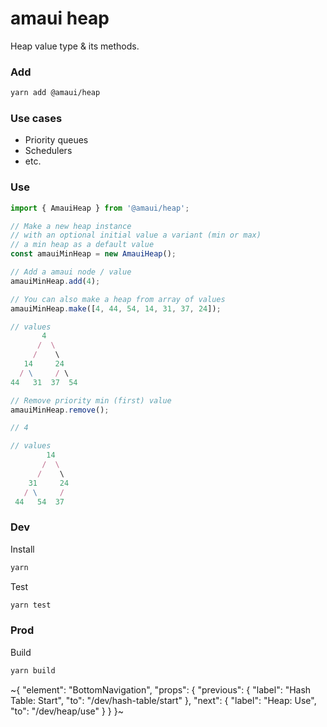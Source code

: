 
# amaui heap

Heap value type & its methods.

### Add

```sh
yarn add @amaui/heap
```

### Use cases
- Priority queues
- Schedulers
- etc.

### Use

```ts
import { AmauiHeap } from '@amaui/heap';

// Make a new heap instance
// with an optional initial value a variant (min or max)
// a min heap as a default value
const amauiMinHeap = new AmauiHeap();

// Add a amaui node / value
amauiMinHeap.add(4);

// You can also make a heap from array of values
amauiMinHeap.make([4, 44, 54, 14, 31, 37, 24]);

// values
       4
      /  \
     /    \
   14     24
  / \     / \
44   31  37  54

// Remove priority min (first) value
amauiMinHeap.remove();

// 4

// values
        14
       /  \
      /    \
    31     24
   / \     /
 44   54  37
```

### Dev

Install

```sh
yarn
```

Test

```sh
yarn test
```

### Prod

Build

```sh
yarn build
```

~{
  "element": "BottomNavigation",
  "props": {
    "previous": {
      "label": "Hash Table: Start",
      "to": "/dev/hash-table/start"
    },
    "next": {
      "label": "Heap: Use",
      "to": "/dev/heap/use"
    }
  }
}~

